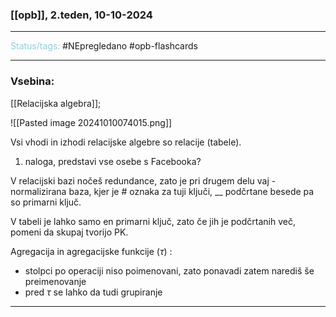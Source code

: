 ### [[opb]], 2.teden, 10-10-2024
---

<font color="#92cddc">Status/tags:</font> #NEpregledano #opb-flashcards

---

### Vsebina:

[[Relacijska algebra]];

![[Pasted image 20241010074015.png]]

Vsi vhodi in izhodi relacijske algebre so relacije (tabele).

1) naloga, predstavi vse osebe s Facebooka?

V relacijski bazi nočeš redundance, zato je pri drugem delu vaj - normalizirana baza, kjer je # oznaka za tuji ključi, __ podčrtane besede pa so primarni ključ.

V tabeli je lahko samo en primarni ključ, zato če jih je podčrtanih več, pomeni da skupaj tvorijo PK.

Agregacija in agregacijske funkcije ($\tau$) :
- stolpci po operaciji niso poimenovani, zato ponavadi zatem narediš še preimenovanje
- pred $\tau$ se lahko da tudi grupiranje 

---
